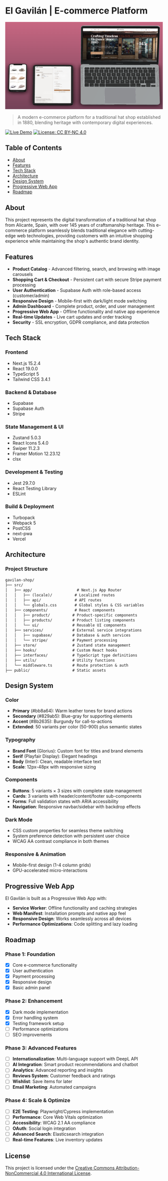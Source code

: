 # El Gavilán | E-commerce Platform

![El Gavilán](public/img/gav-mockup.png)

> A modern e-commerce platform for a traditional hat shop established in 1880, blending heritage with contemporary digital experiences.

[![Live Demo](https://img.shields.io/badge/Live%20Demo-gavilan--shop.vercel.app-blue?style=for-the-badge&logo=vercel)](https://gavilan-shop.vercel.app)
[![License: CC BY-NC 4.0](https://img.shields.io/badge/License-CC%20BY--NC%204.0-lightgrey.svg?style=for-the-badge)](https://creativecommons.org/licenses/by-nc/4.0/)

## Table of Contents

- [About](#about)
- [Features](#features)
- [Tech Stack](#tech-stack)
- [Architecture](#architecture)
- [Design System](#design-system)
- [Progressive Web App](#progressive-web-app)
- [Roadmap](#roadmap)

## About

This project represents the digital transformation of a traditional hat shop from Alicante, Spain, with over 145 years of craftsmanship heritage. This e-commerce platform seamlessly blends traditional elegance with cutting-edge web technologies, providing customers with an intuitive shopping experience while maintaining the shop's authentic brand identity.

## Features

- **Product Catalog** - Advanced filtering, search, and browsing with image carousels
- **Shopping Cart & Checkout** - Persistent cart with secure Stripe payment processing
- **User Authentication** - Supabase Auth with role-based access (customer/admin)
- **Responsive Design** - Mobile-first with dark/light mode switching
- **Admin Dashboard** - Complete product, order, and user management
- **Progressive Web App** - Offline functionality and native app experience
- **Real-time Updates** - Live cart updates and order tracking
- **Security** - SSL encryption, GDPR compliance, and data protection

## Tech Stack

### **Frontend**

- Next.js 15.2.4
- React 19.0.0
- TypeScript 5
- Tailwind CSS 3.4.1

### **Backend & Database**

- Supabase
- Supabase Auth
- Stripe

### **State Management & UI**

- Zustand 5.0.3
- React Icons 5.4.0
- Swiper 11.2.3
- Framer Motion 12.23.12
- clsx

### **Development & Testing**

- Jest 29.7.0
- React Testing Library
- ESLint

### **Build & Deployment**

- Turbopack
- Webpack 5
- PostCSS
- next-pwa
- Vercel

## Architecture

### **Project Structure**

```tree
gavilan-shop/
├── src/
│   ├── app/                    # Next.js App Router
│   │   ├── (locale)/          # Localized routes
│   │   ├── api/               # API routes
│   │   └── globals.css        # Global styles & CSS variables
│   ├── components/            # React components
│   │   ├── product/          # Product-specific components
│   │   ├── products/         # Product listing components
│   │   └── ui/               # Reusable UI components
│   ├── services/             # External service integrations
│   │   ├── supabase/         # Database & auth services
│   │   └── stripe/           # Payment processing
│   ├── store/                # Zustand state management
│   ├── hooks/                # Custom React hooks
│   ├── interfaces/           # TypeScript type definitions
│   ├── utils/                # Utility functions
│   └── middleware.ts         # Route protection & auth
├── public/                   # Static assets
```

## Design System

### **Color**

- **Primary** (#bb8a64): Warm leather tones for brand actions
- **Secondary** (#829ab5): Blue-gray for supporting elements  
- **Accent** (#8b2635): Burgundy for call-to-actions
- **Extended**: 50 variants per color (50-900) plus semantic states

### **Typography**

- **Brand Font** (Glorius): Custom font for titles and brand elements
- **Serif** (Playfair Display): Elegant headings
- **Body** (Inter): Clean, readable interface text
- **Scale**: 12px-48px with responsive sizing

### **Components**

- **Buttons**: 5 variants × 3 sizes with complete state management
- **Cards**: 3 variants with header/content/footer sub-components
- **Forms**: Full validation states with ARIA accessibility
- **Navigation**: Responsive navbar/sidebar with backdrop effects

### **Dark Mode**

- CSS custom properties for seamless theme switching
- System preference detection with persistent user choice
- WCAG AA contrast compliance in both themes

### **Responsive & Animation**

- Mobile-first design (1-4 column grids)
- GPU-accelerated micro-interactions

## Progressive Web App

El Gavilán is built as a Progressive Web App with:

- **Service Worker**: Offline functionality and caching strategies
- **Web Manifest**: Installation prompts and native app feel
- **Responsive Design**: Works seamlessly across all devices
- **Performance Optimizations**: Code splitting and lazy loading

## Roadmap

### **Phase 1: Foundation**

- [x] Core e-commerce functionality
- [x] User authentication
- [x] Payment processing
- [x] Responsive design
- [x] Basic admin panel

### **Phase 2: Enhancement**

- [x] Dark mode implementation
- [x] Error handling system
- [x] Testing framework setup
- [ ] Performance optimizations
- [ ] SEO improvements

### **Phase 3: Advanced Features**

- [ ] **Internationalization**: Multi-language support with DeepL API
- [ ] **AI Integration**: Smart product recommendations and chatbot
- [ ] **Analytics**: Advanced reporting and insights
- [ ] **Reviews System**: Customer feedback and ratings
- [ ] **Wishlist**: Save items for later
- [ ] **Email Marketing**: Automated campaigns

### **Phase 4: Scale & Optimize**

- [ ] **E2E Testing**: Playwright/Cypress implementation
- [ ] **Performance**: Core Web Vitals optimization
- [ ] **Accessibility**: WCAG 2.1 AA compliance
- [ ] **OAuth**: Social login integration
- [ ] **Advanced Search**: Elasticsearch integration
- [ ] **Real-time Features**: Live inventory updates

## License

This project is licensed under the [Creative Commons Attribution-NonCommercial 4.0 International License](LICENSE).


